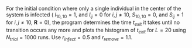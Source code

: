  For the initial condition where only a single individual in the center of the system is infected 
 ( $I_{10,10} = 1,$ and $I_{ij} = 0$ for $i,j \neq 10$, $S_{10,10} = 0,$ and $S_{ij} = 1$ for $i,j \neq 10$, $\mathbf{R} = 0$), the program
 determines the time $t_{exit}$ it takes until no transition occurs any more and plots the histogram of $t_{exit}$ 
 for $L = 20$ using $N_{trial} = 1000$ runs. Use $r_{infect} = 0.5$ and $r_{remove} = 1.1$. 
